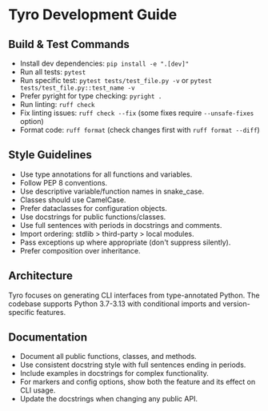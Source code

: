 # Tyro Development Guide

## Build & Test Commands
- Install dev dependencies: `pip install -e ".[dev]"`
- Run all tests: `pytest`
- Run specific test: `pytest tests/test_file.py -v` or `pytest tests/test_file.py::test_name -v`
- Prefer pyright for type checking: `pyright .`
- Run linting: `ruff check`
- Fix linting issues: `ruff check --fix` (some fixes require `--unsafe-fixes` option)
- Format code: `ruff format` (check changes first with `ruff format --diff`)

## Style Guidelines
- Use type annotations for all functions and variables.
- Follow PEP 8 conventions.
- Use descriptive variable/function names in snake_case.
- Classes should use CamelCase.
- Prefer dataclasses for configuration objects.
- Use docstrings for public functions/classes.
- Use full sentences with periods in docstrings and comments.
- Import ordering: stdlib > third-party > local modules.
- Pass exceptions up where appropriate (don't suppress silently).
- Prefer composition over inheritance.

## Architecture
Tyro focuses on generating CLI interfaces from type-annotated Python. The codebase supports Python 3.7-3.13 with conditional imports and version-specific features.

## Documentation
- Document all public functions, classes, and methods.
- Use consistent docstring style with full sentences ending in periods.
- Include examples in docstrings for complex functionality.
- For markers and config options, show both the feature and its effect on CLI usage.
- Update the docstrings when changing any public API.